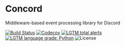 # Concord

Middleware-based event processing library for Discord

[![Build Status](https://img.shields.io/travis/Roolat/concord/develop.svg?style=flat-square)](https://travis-ci.org/Roolat/concord)
[![Codecov](https://img.shields.io/codecov/c/github/Roolat/concord/develop.svg?style=flat-square)](https://codecov.io/gh/Roolat/concord)
[![LGTM total alerts](https://img.shields.io/lgtm/alerts/g/Roolat/concord.svg?style=flat-square)](https://lgtm.com/projects/g/Roolat/concord/alerts/)
[![LGTM language grade: Python](https://img.shields.io/lgtm/grade/python/g/Roolat/concord.svg?style=flat-square)](https://lgtm.com/projects/g/Roolat/concord/context:python)
![License](https://img.shields.io/github/license/Roolat/concord.svg?style=flat-square)
